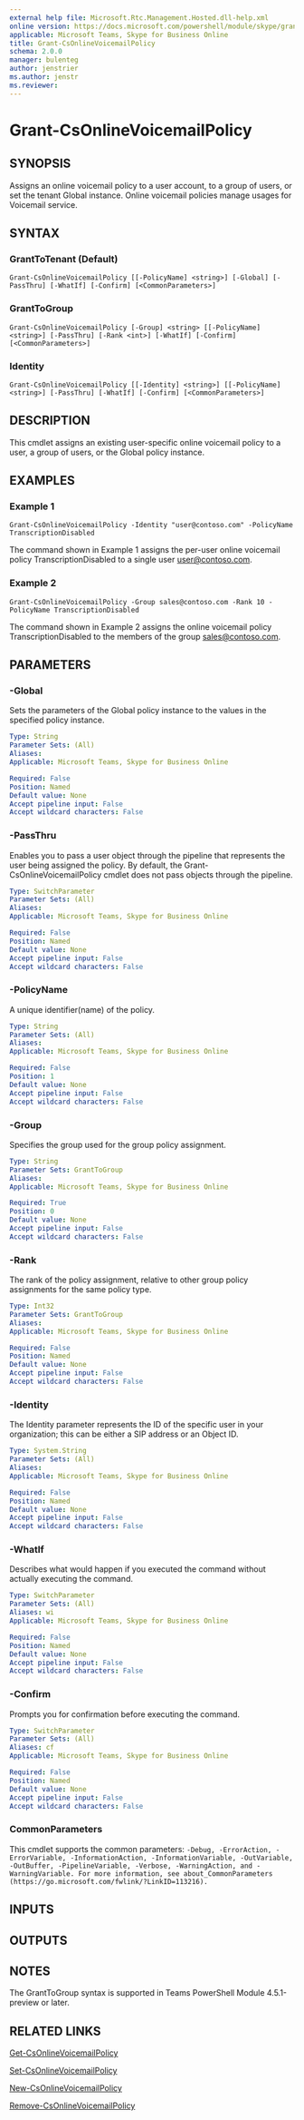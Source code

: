 ```yaml
---
external help file: Microsoft.Rtc.Management.Hosted.dll-help.xml 
online version: https://docs.microsoft.com/powershell/module/skype/grant-csonlinevoicemailpolicy
applicable: Microsoft Teams, Skype for Business Online
title: Grant-CsOnlineVoicemailPolicy
schema: 2.0.0
manager: bulenteg
author: jenstrier
ms.author: jenstr
ms.reviewer:
---
```


# Grant-CsOnlineVoicemailPolicy

## SYNOPSIS
Assigns an online voicemail policy to a user account, to a group of users, or set the tenant Global instance. Online voicemail policies manage usages for Voicemail service.

## SYNTAX
### GrantToTenant (Default)
```
Grant-CsOnlineVoicemailPolicy [[-PolicyName] <string>] [-Global] [-PassThru] [-WhatIf] [-Confirm] [<CommonParameters>]
```
### GrantToGroup
```
Grant-CsOnlineVoicemailPolicy [-Group] <string> [[-PolicyName] <string>] [-PassThru] [-Rank <int>] [-WhatIf] [-Confirm] [<CommonParameters>]
```

### Identity
```
Grant-CsOnlineVoicemailPolicy [[-Identity] <string>] [[-PolicyName] <string>] [-PassThru] [-WhatIf] [-Confirm] [<CommonParameters>]
```

## DESCRIPTION
This cmdlet assigns an existing user-specific online voicemail policy to a user, a group of users, or the Global policy instance.

## EXAMPLES

### Example 1
```
Grant-CsOnlineVoicemailPolicy -Identity "user@contoso.com" -PolicyName TranscriptionDisabled
```

The command shown in Example 1 assigns the per-user online voicemail policy TranscriptionDisabled to a single user user@contoso.com.

### Example 2
```
Grant-CsOnlineVoicemailPolicy -Group sales@contoso.com -Rank 10 -PolicyName TranscriptionDisabled
```

The command shown in Example 2 assigns the online voicemail policy TranscriptionDisabled to the members of the group sales@contoso.com.

## PARAMETERS

### -Global
Sets the parameters of the Global policy instance to the values in the specified policy instance.

```yaml
Type: String
Parameter Sets: (All)
Aliases: 
Applicable: Microsoft Teams, Skype for Business Online

Required: False
Position: Named
Default value: None
Accept pipeline input: False
Accept wildcard characters: False
```

### -PassThru
Enables you to pass a user object through the pipeline that represents the user being assigned the policy. By default, the Grant-CsOnlineVoicemailPolicy cmdlet does not pass objects through the pipeline.

```yaml
Type: SwitchParameter
Parameter Sets: (All)
Aliases: 
Applicable: Microsoft Teams, Skype for Business Online

Required: False
Position: Named
Default value: None
Accept pipeline input: False
Accept wildcard characters: False
```

### -PolicyName
A unique identifier(name) of the policy.

```yaml
Type: String
Parameter Sets: (All)
Aliases: 
Applicable: Microsoft Teams, Skype for Business Online

Required: False
Position: 1
Default value: None
Accept pipeline input: False
Accept wildcard characters: False
```

### -Group
Specifies the group used for the group policy assignment.

```yaml
Type: String
Parameter Sets: GrantToGroup
Aliases:
Applicable: Microsoft Teams, Skype for Business Online

Required: True
Position: 0
Default value: None
Accept pipeline input: False
Accept wildcard characters: False
```

### -Rank
The rank of the policy assignment, relative to other group policy assignments for the same policy type.

```yaml
Type: Int32
Parameter Sets: GrantToGroup
Aliases:
Applicable: Microsoft Teams, Skype for Business Online

Required: False
Position: Named
Default value: None
Accept pipeline input: False
Accept wildcard characters: False
```

### -Identity
The Identity parameter represents the ID of the specific user in your organization; this can be either a SIP address or an Object ID.

```yaml
Type: System.String
Parameter Sets: (All)
Aliases: 
Applicable: Microsoft Teams, Skype for Business Online

Required: False
Position: Named
Default value: None
Accept pipeline input: False
Accept wildcard characters: False
```

### -WhatIf
Describes what would happen if you executed the command without actually executing the command.

```yaml
Type: SwitchParameter
Parameter Sets: (All)
Aliases: wi
Applicable: Microsoft Teams, Skype for Business Online

Required: False
Position: Named
Default value: None
Accept pipeline input: False
Accept wildcard characters: False
```

### -Confirm
Prompts you for confirmation before executing the command.

```yaml
Type: SwitchParameter
Parameter Sets: (All)
Aliases: cf
Applicable: Microsoft Teams, Skype for Business Online

Required: False
Position: Named
Default value: None
Accept pipeline input: False
Accept wildcard characters: False
```

### CommonParameters
This cmdlet supports the common parameters: `-Debug, -ErrorAction, -ErrorVariable, -InformationAction, -InformationVariable, -OutVariable, -OutBuffer, -PipelineVariable, -Verbose, -WarningAction, and -WarningVariable. For more information, see about_CommonParameters (https://go.microsoft.com/fwlink/?LinkID=113216).`

## INPUTS

## OUTPUTS

## NOTES

The GrantToGroup syntax is supported in Teams PowerShell Module 4.5.1-preview or later.

## RELATED LINKS
[Get-CsOnlineVoicemailPolicy](https://docs.microsoft.com/powershell/module/skype/get-csonlinevoicemailpolicy?view=skype-ps)

[Set-CsOnlineVoicemailPolicy](https://docs.microsoft.com/powershell/module/skype/set-csonlinevoicemailpolicy?view=skype-ps)

[New-CsOnlineVoicemailPolicy](https://docs.microsoft.com/powershell/module/skype/new-csonlinevoicemailpolicy?view=skype-ps)

[Remove-CsOnlineVoicemailPolicy](https://docs.microsoft.com/powershell/module/skype/remove-csonlinevoicemailpolicy?view=skype-ps)
